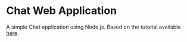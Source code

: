 # Chat Web Application

A simple Chat application using Node.js. Based on the tutorial available [here](https://medium.freecodecamp.org/simple-chat-application-in-node-js-using-express-mongoose-and-socket-io-ee62d94f5804).
